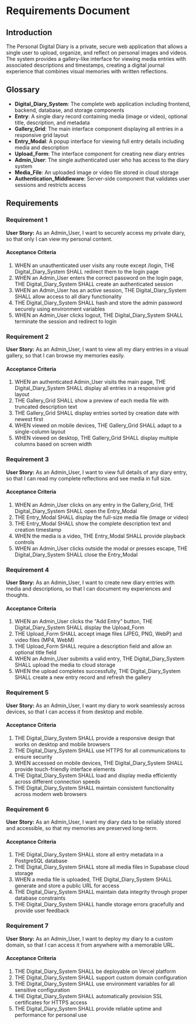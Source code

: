 # Requirements Document

## Introduction

The Personal Digital Diary is a private, secure web application that allows a single user to upload, organize, and reflect on personal images and videos. The system provides a gallery-like interface for viewing media entries with associated descriptions and timestamps, creating a digital journal experience that combines visual memories with written reflections.

## Glossary

- **Digital_Diary_System**: The complete web application including frontend, backend, database, and storage components
- **Entry**: A single diary record containing media (image or video), optional title, description, and metadata
- **Gallery_Grid**: The main interface component displaying all entries in a responsive grid layout
- **Entry_Modal**: A popup interface for viewing full entry details including media and description
- **Upload_Form**: The interface component for creating new diary entries
- **Admin_User**: The single authenticated user who has access to the diary system
- **Media_File**: An uploaded image or video file stored in cloud storage
- **Authentication_Middleware**: Server-side component that validates user sessions and restricts access

## Requirements

### Requirement 1

**User Story:** As an Admin_User, I want to securely access my private diary, so that only I can view my personal content.

#### Acceptance Criteria

1. WHEN an unauthenticated user visits any route except /login, THE Digital_Diary_System SHALL redirect them to the login page
2. WHEN an Admin_User enters the correct password on the login page, THE Digital_Diary_System SHALL create an authenticated session
3. WHEN an Admin_User has an active session, THE Digital_Diary_System SHALL allow access to all diary functionality
4. THE Digital_Diary_System SHALL hash and store the admin password securely using environment variables
5. WHEN an Admin_User clicks logout, THE Digital_Diary_System SHALL terminate the session and redirect to login

### Requirement 2

**User Story:** As an Admin_User, I want to view all my diary entries in a visual gallery, so that I can browse my memories easily.

#### Acceptance Criteria

1. WHEN an authenticated Admin_User visits the main page, THE Digital_Diary_System SHALL display all entries in a responsive grid layout
2. THE Gallery_Grid SHALL show a preview of each media file with truncated description text
3. THE Gallery_Grid SHALL display entries sorted by creation date with newest first
4. WHEN viewed on mobile devices, THE Gallery_Grid SHALL adapt to a single-column layout
5. WHEN viewed on desktop, THE Gallery_Grid SHALL display multiple columns based on screen width

### Requirement 3

**User Story:** As an Admin_User, I want to view full details of any diary entry, so that I can read my complete reflections and see media in full size.

#### Acceptance Criteria

1. WHEN an Admin_User clicks on any entry in the Gallery_Grid, THE Digital_Diary_System SHALL open the Entry_Modal
2. THE Entry_Modal SHALL display the full-size media file (image or video)
3. THE Entry_Modal SHALL show the complete description text and creation timestamp
4. WHEN the media is a video, THE Entry_Modal SHALL provide playback controls
5. WHEN an Admin_User clicks outside the modal or presses escape, THE Digital_Diary_System SHALL close the Entry_Modal

### Requirement 4

**User Story:** As an Admin_User, I want to create new diary entries with media and descriptions, so that I can document my experiences and thoughts.

#### Acceptance Criteria

1. WHEN an Admin_User clicks the "Add Entry" button, THE Digital_Diary_System SHALL display the Upload_Form
2. THE Upload_Form SHALL accept image files (JPEG, PNG, WebP) and video files (MP4, WebM)
3. THE Upload_Form SHALL require a description field and allow an optional title field
4. WHEN an Admin_User submits a valid entry, THE Digital_Diary_System SHALL upload the media to cloud storage
5. WHEN the upload completes successfully, THE Digital_Diary_System SHALL create a new entry record and refresh the gallery

### Requirement 5

**User Story:** As an Admin_User, I want my diary to work seamlessly across devices, so that I can access it from desktop and mobile.

#### Acceptance Criteria

1. THE Digital_Diary_System SHALL provide a responsive design that works on desktop and mobile browsers
2. THE Digital_Diary_System SHALL use HTTPS for all communications to ensure security
3. WHEN accessed on mobile devices, THE Digital_Diary_System SHALL provide touch-friendly interface elements
4. THE Digital_Diary_System SHALL load and display media efficiently across different connection speeds
5. THE Digital_Diary_System SHALL maintain consistent functionality across modern web browsers

### Requirement 6

**User Story:** As an Admin_User, I want my diary data to be reliably stored and accessible, so that my memories are preserved long-term.

#### Acceptance Criteria

1. THE Digital_Diary_System SHALL store all entry metadata in a PostgreSQL database
2. THE Digital_Diary_System SHALL store all media files in Supabase cloud storage
3. WHEN a media file is uploaded, THE Digital_Diary_System SHALL generate and store a public URL for access
4. THE Digital_Diary_System SHALL maintain data integrity through proper database constraints
5. THE Digital_Diary_System SHALL handle storage errors gracefully and provide user feedback

### Requirement 7

**User Story:** As an Admin_User, I want to deploy my diary to a custom domain, so that I can access it from anywhere with a memorable URL.

#### Acceptance Criteria

1. THE Digital_Diary_System SHALL be deployable on Vercel platform
2. THE Digital_Diary_System SHALL support custom domain configuration
3. THE Digital_Diary_System SHALL use environment variables for all sensitive configuration
4. THE Digital_Diary_System SHALL automatically provision SSL certificates for HTTPS access
5. THE Digital_Diary_System SHALL provide reliable uptime and performance for personal use
